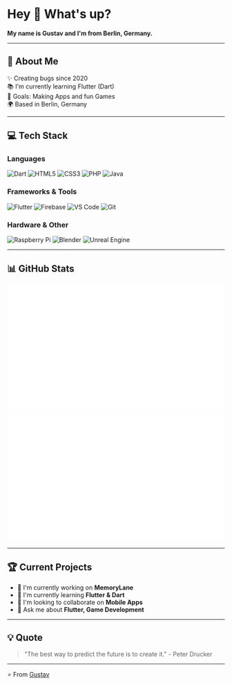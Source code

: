 # Hey 👋 What's up?

**My name is Gustav and I'm from Berlin, Germany.**

---

## 🚀 About Me

✨ Creating bugs since 2020  
📚 I'm currently learning Flutter (Dart)  
🎯 Goals: Making Apps and fun Games  
🌍 Based in Berlin, Germany  

---

## 💻 Tech Stack

### Languages
![Dart](https://img.shields.io/badge/Dart-0175C2?style=for-the-badge&logo=dart&logoColor=white)
![HTML5](https://img.shields.io/badge/HTML5-E34F26?style=for-the-badge&logo=html5&logoColor=white)
![CSS3](https://img.shields.io/badge/CSS3-1572B6?style=for-the-badge&logo=css3&logoColor=white)
![PHP](https://img.shields.io/badge/PHP-777BB4?style=for-the-badge&logo=php&logoColor=white)
![Java](https://img.shields.io/badge/Java-ED8B00?style=for-the-badge&logo=java&logoColor=white)

### Frameworks & Tools
![Flutter](https://img.shields.io/badge/Flutter-02569B?style=for-the-badge&logo=flutter&logoColor=white)
![Firebase](https://img.shields.io/badge/Firebase-FFCA28?style=for-the-badge&logo=firebase&logoColor=black)
![VS Code](https://img.shields.io/badge/VS%20Code-007ACC?style=for-the-badge&logo=visual-studio-code&logoColor=white)
![Git](https://img.shields.io/badge/Git-F05032?style=for-the-badge&logo=git&logoColor=white)

### Hardware & Other
![Raspberry Pi](https://img.shields.io/badge/Raspberry%20Pi-C51A4A?style=for-the-badge&logo=raspberry-pi&logoColor=white)
![Blender](https://img.shields.io/badge/Blender-F5792A?style=for-the-badge&logo=blender&logoColor=white)
![Unreal Engine](https://img.shields.io/badge/Unreal%20Engine-313131?style=for-the-badge&logo=unreal-engine&logoColor=white)

---

## 📊 GitHub Stats

![](https://raw.githubusercontent.com/truckihd/stats/master/generated/overview.svg#gh-dark-mode-only)
![](https://raw.githubusercontent.com/truckihd/stats/master/generated/languages.svg#gh-dark-mode-only)

---

## 🏆 Current Projects

- 🔭 I'm currently working on **MemoryLane**
- 🌱 I'm currently learning **Flutter & Dart**
- 👯 I'm looking to collaborate on **Mobile Apps**
- 💬 Ask me about **Flutter, Game Development**

---

## 💡 Quote

> "The best way to predict the future is to create it." - Peter Drucker

---

⭐️ From [Gustav](https://github.com/truckihd)
